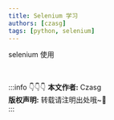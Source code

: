 ```yaml
---
title: Selenium 学习
authors: [czasg]
tags: [python, selenium]
---
```


selenium 使用

<!--truncate-->


<br/>

:::info 👇👇👇
**本文作者:** Czasg     
**版权声明:** 转载请注明出处哦~👮‍    
:::
